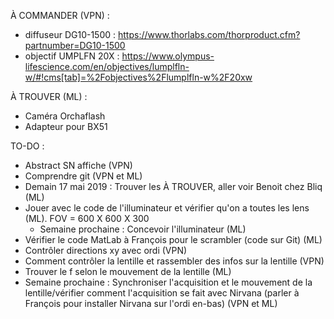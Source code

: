 À COMMANDER (VPN) :
  - diffuseur DG10-1500 : https://www.thorlabs.com/thorproduct.cfm?partnumber=DG10-1500
  - objectif UMPLFN 20X : https://www.olympus-lifescience.com/en/objectives/lumplfln-w/#!cms[tab]=%2Fobjectives%2Flumplfln-w%2F20xw

À TROUVER (ML) : 
  - Caméra Orchaflash 
  - Adapteur pour BX51

TO-DO : 
  - Abstract SN affiche (VPN)
  - Comprendre git (VPN et ML)
  - Demain 17 mai 2019 : Trouver les À TROUVER, aller voir Benoit chez Bliq (ML)
  - Jouer avec le code de l'illuminateur et vérifier qu'on a toutes les lens (ML). FOV = 600 X 600 X 300
    - Semaine prochaine : Concevoir l'illuminateur (ML)
  - Vérifier le code MatLab à François pour le scrambler (code sur Git) (ML)
  - Contrôler directions xy avec ordi (VPN)
  - Comment contrôler la lentille et rassembler des infos sur la lentille (VPN)
  - Trouver le f selon le mouvement de la lentille (ML)
  - Semaine prochaine : Synchroniser l'acquisition et le mouvement de la lentille/vérifier comment l'acquisition se fait avec Nirvana (parler à François pour installer Nirvana sur l'ordi en-bas)
    (VPN et ML)
